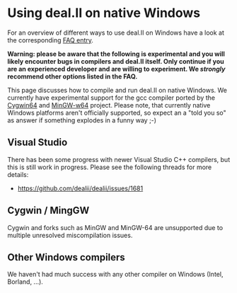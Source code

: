 # Using deal.II on native Windows

For an overview of different ways to use deal.II on Windows have a look at the corresponding [FAQ entry](https://code.google.com/p/dealii/wiki/FrequentlyAskedQuestions#Can_I_use_deal.II_on_a_Windows_platform?).

**Warning: please be aware that the following is experimental and you will likely encounter bugs in compilers and deal.II itself. Only continue if you are an experienced developer and are willing to experiment. We *strongly* recommend other options listed in the FAQ.** 

This page discusses how to compile and run deal.II on native Windows. We currently have experimental support for the gcc compiler ported by the [Cygwin64](http://www.cygwin.com/) and [MinGW-w64](http://mingw-w64.sourceforge.net/) project. Please note, that currently native Windows platforms aren't officially supported, so expect an a "told you so" as answer if something explodes in a funny way ;-)

## Visual Studio

There has been some progress with newer Visual Studio C++ compilers, but this is still work in progress. Please see the following threads for more details:
- https://github.com/dealii/dealii/issues/1681

## Cygwin / MingGW

Cygwin and forks such as MinGW and MinGW-64 are unsupported due to multiple unresolved miscompilation issues.

## Other Windows compilers

We haven't had much success with any other compiler on Windows (Intel, Borland, ...).